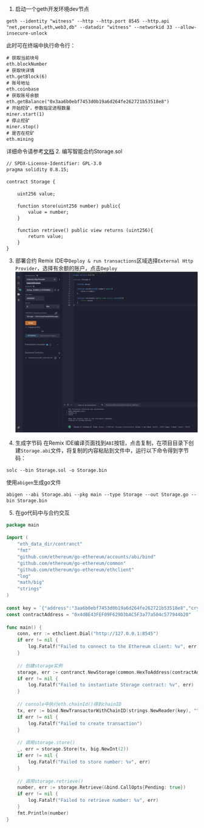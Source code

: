 1. 启动一个geth开发环境dev节点
```shell
geth --identity "witness" --http --http.port 8545 --http.api "net,personal,eth,web3,db" --datadir "witness" --networkid 33 --allow-insecure-unlock
```
此时可在终端中执行命令行：
```shell
# 获取当前块号
eth.blockNumber
# 获取块详情
eth.getBlock(6)
# 账号地址
eth.coinbase
# 获取账号余额
eth.getBalance("0x3aa6b0ebf7453d0b19a6d264fe262721b53518e8")
# 开始挖矿，参数指定进程数量
miner.start(1)
# 停止挖矿
miner.stop()
# 是否在挖矿
eth.mining
```
详细命令请参考[文档](https://geth.ethereum.org/docs/interacting-with-geth/javascript-console#interactive-use)
2. 编写智能合约Storage.sol
```
// SPDX-License-Identifier: GPL-3.0
pragma solidity 0.8.15;

contract Storage {

	uint256 value;

	function store(uint256 number) public{
		value = number;
	}

	function retrieve() public view returns (uint256){
		return value;
	}
}
```
3. 部署合约
Remix IDE中`Deploy & run transactions`区域选择`External Http Provider`，选择有余额的账户，点击`Deploy`
![部署](./deploy.png)

4. 生成字节码
在Remix IDE编译页面找到`ABI`按钮，点击复制，在项目目录下创建`Storage.abi`文件，将复制的内容粘贴到文件中，运行以下命令得到字节码：
```shell
solc --bin Storage.sol -o Storage.bin
```
使用`abigen`生成go文件
```shell
abigen --abi Storage.abi --pkg main --type Storage --out Storage.go --bin Storage.bin
```

5. 在go代码中与合约交互
```go
package main

import (
	"eth_data_dir/contranct"
	"fmt"
	"github.com/ethereum/go-ethereum/accounts/abi/bind"
	"github.com/ethereum/go-ethereum/common"
	"github.com/ethereum/go-ethereum/ethclient"
	"log"
	"math/big"
	"strings"
)

const key = `{"address":"3aa6b0ebf7453d0b19a6d264fe262721b53518e8","crypto":{"cipher":"aes-128-ctr","ciphertext":"be6400ad1e06e19031d46503a63f4b92217afee00b2b9a337e47eed39d494900","cipherparams":{"iv":"c310dd0f827ff0fcc068fd99a8d54df6"},"kdf":"scrypt","kdfparams":{"dklen":32,"n":4096,"p":6,"r":8,"salt":"bd045bbf44070ffcf38f31e6b5fc968370898b2e16d96c1da9590826385c76e5"},"mac":"35f8fd5b75da6e6cd24f0657cadf0edf75306ceff00b9e7dfbfa1e4e70fb1843"},"id":"f6f11869-1f62-4e14-becb-7bdaa59a2d3a","version":3}`
const contractAddress = "0x4dBE43FEF09F629D3bAC5F3a77a504c577944b20"

func main() {
	conn, err := ethclient.Dial("http://127.0.0.1:8545")
	if err != nil {
		log.Fatalf("Failed to connect to the Ethereum client: %v", err)
	}

	// 创建storage实例
	storage, err := contranct.NewStorage(common.HexToAddress(contractAddress), conn)
	if err != nil {
		log.Fatalf("Failed to instantiate Storage contract: %v", err)
	}

	// console中执行eth.chainId()得到chainID
	tx, err := bind.NewTransactorWithChainID(strings.NewReader(key), "", big.NewInt(0x539))
	if err != nil {
		log.Fatalf("Failed to create transaction")
	}

	// 调用storage.store()
	_, err = storage.Store(tx, big.NewInt(2))
	if err != nil {
		log.Fatalf("Failed to store number: %v", err)
	}

	// 调用storage.retrieve()
	number, err := storage.Retrieve(&bind.CallOpts{Pending: true})
	if err != nil {
		log.Fatalf("Failed to retrieve number: %v", err)
	}
	fmt.Println(number)
}
```
